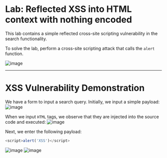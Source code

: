 # Lab: Reflected XSS into HTML context with nothing encoded

This lab contains a simple reflected cross-site scripting vulnerability in the search functionality.

To solve the lab, perform a cross-site scripting attack that calls the `alert` function. 

![image](https://github.com/user-attachments/assets/4b8877b7-b562-4031-a8c7-3ab32b2c8e6d)

---

# XSS Vulnerability Demonstration

We have a form to input a search query. Initially, we input a simple payload:
![image](https://github.com/user-attachments/assets/42df6a4a-94c0-409d-bf47-f8a05368c333)

When we input `HTML` tags, we observe that they are injected into the source code and executed: 
![image](https://github.com/user-attachments/assets/a058951c-6850-420f-9963-08afaac768bd)

Next, we enter the following payload:  
```javascript
<script>alert('XSS')</script>
```
![image](https://github.com/user-attachments/assets/306c086b-3f2e-4582-bcc9-2a7d66c38cfe)
![image](https://github.com/user-attachments/assets/3207a728-966a-4b00-853d-4c68932b6e29)

